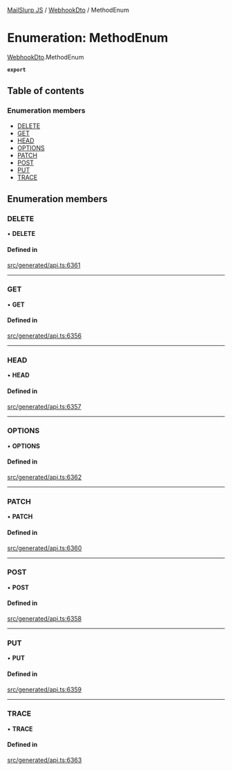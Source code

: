 [MailSlurp JS](../README.md) / [WebhookDto](../modules/WebhookDto.md) / MethodEnum

# Enumeration: MethodEnum

[WebhookDto](../modules/WebhookDto.md).MethodEnum

**`export`**

## Table of contents

### Enumeration members

- [DELETE](WebhookDto.MethodEnum.md#delete)
- [GET](WebhookDto.MethodEnum.md#get)
- [HEAD](WebhookDto.MethodEnum.md#head)
- [OPTIONS](WebhookDto.MethodEnum.md#options)
- [PATCH](WebhookDto.MethodEnum.md#patch)
- [POST](WebhookDto.MethodEnum.md#post)
- [PUT](WebhookDto.MethodEnum.md#put)
- [TRACE](WebhookDto.MethodEnum.md#trace)

## Enumeration members

### DELETE

• **DELETE**

#### Defined in

[src/generated/api.ts:6361](https://github.com/mailslurp/mailslurp-client/blob/004c609/src/generated/api.ts#L6361)

___

### GET

• **GET**

#### Defined in

[src/generated/api.ts:6356](https://github.com/mailslurp/mailslurp-client/blob/004c609/src/generated/api.ts#L6356)

___

### HEAD

• **HEAD**

#### Defined in

[src/generated/api.ts:6357](https://github.com/mailslurp/mailslurp-client/blob/004c609/src/generated/api.ts#L6357)

___

### OPTIONS

• **OPTIONS**

#### Defined in

[src/generated/api.ts:6362](https://github.com/mailslurp/mailslurp-client/blob/004c609/src/generated/api.ts#L6362)

___

### PATCH

• **PATCH**

#### Defined in

[src/generated/api.ts:6360](https://github.com/mailslurp/mailslurp-client/blob/004c609/src/generated/api.ts#L6360)

___

### POST

• **POST**

#### Defined in

[src/generated/api.ts:6358](https://github.com/mailslurp/mailslurp-client/blob/004c609/src/generated/api.ts#L6358)

___

### PUT

• **PUT**

#### Defined in

[src/generated/api.ts:6359](https://github.com/mailslurp/mailslurp-client/blob/004c609/src/generated/api.ts#L6359)

___

### TRACE

• **TRACE**

#### Defined in

[src/generated/api.ts:6363](https://github.com/mailslurp/mailslurp-client/blob/004c609/src/generated/api.ts#L6363)
